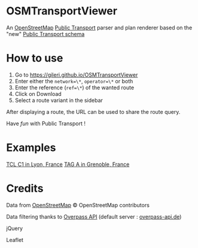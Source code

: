 OSMTransportViewer
==================

An [OpenStreetMap](//openstreetmap.org) [Public Transport](//wiki.openstreetmap.org/wiki/Public_transport) parser and plan renderer based on the "new" [Public Transport schema](//wiki.openstreetmap.org/wiki/Proposed_features/Public_Transport)

# How to use #


1. Go to https://gileri.github.io/OSMTransportViewer
2. Enter either the `network=\*`, `operator=\*` or both
3. Enter the reference (`ref=\*`) of the wanted route 
4. Click on Download
5. Select a route variant in the sidebar

After displaying a route, the URL can be used to share the route query.

Have *fun* with Public Transport !

# Examples #

[TCL C1 in Lyon, France](http://gileri.github.io/OSMTransportViewer/?network=TCL&operator=&ref=C1)
[TAG A in Grenoble, France](http://localhost:8000/?network=&operator=TAG&ref=A)

# Credits #

Data from [OpenStreetMap](http://www.openstreetmap.org) © OpenStreetMap contributors

Data filtering thanks to [Overpass API](http://wiki.openstreetmap.org/wiki/Overpass_API) (default server : [overpass-api.de](http://overpass-api.de/))

jQuery

Leaflet
